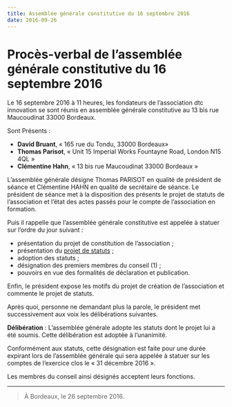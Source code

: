 ```yaml
---
title: Assemblée générale constitutive du 16 septembre 2016
date: 2016-09-26
---
```


# Procès-verbal de l’assemblée générale constitutive du 16 septembre 2016

Le 16 septembre 2016 à 11 heures, les fondateurs de l’association dtc innovation se sont réunis en assemblée générale constitutive au 13 bis rue Maucoudinat 33000 Bordeaux.

Sont Présents :

- **David Bruant**, « 165 rue du Tondu, 33000 Bordeaux»
- **Thomas Parisot**, « Unit 15 Imperial Works Fountayne Road, London N15 4QL »
- **Clémentine Hahn**, « 13 bis rue Maucoudinat 33000 Bordeaux »

L’assemblée générale désigne Thomas PARISOT en qualité de président de séance et Clémentine HAHN en qualité de secrétaire de séance.
Le président de séance met à la disposition des présents le projet de statuts de l’association et l’état des actes passés pour le compte de l’association en formation.

Puis il rappelle que l’assemblée générale constitutive est appelée à statuer sur l’ordre du jour suivant :

- présentation du projet de constitution de l’association ;
- présentation du [projet de statuts](../statuts.md) ;
- adoption des statuts ;
- désignation des premiers membres du conseil (1) ;
- pouvoirs en vue des formalités de déclaration et publication.

Enfin, le président expose les motifs du projet de création de l’association et commente le projet de statuts.

Après quoi, personne ne demandant plus la parole, le président met successivement aux voix les délibérations suivantes.

**Délibération** : L’assemblée générale adopte les statuts dont le projet lui a été soumis.
Cette délibération est adoptée à l’unanimité.


Conformément aux statuts, cette désignation est faite pour une durée expirant lors de l’assemblée générale qui sera appelée à statuer sur les comptes de l’exercice clos le « 31 décembre 2016 ».

Les membres du conseil ainsi désignés acceptent leurs fonctions.

---

> À Bordeaux, le 26 septembre 2016.

